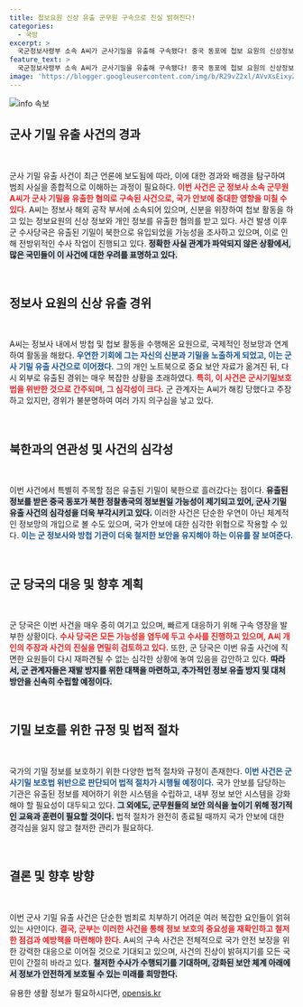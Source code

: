 ```yaml
---
title: 첩보요원 신상 유출 군무원 구속으로 진실 밝혀진다!
categories:
  - 국방
excerpt: >
  국군정보사령부 소속 A씨가 군사기밀을 유출해 구속됐다! 중국 동포에 첩보 요원의 신상정보를 넘긴 혐의가 포착되며 북한과의 연결 가능성도 시사. 군 당국의 철저한 수사가 시작된다. 클릭하고 사건의 전말을 확인해보세요!
feature_text: >
  국군정보사령부 소속 A씨가 군사기밀을 유출해 구속됐다! 중국 동포에 첩보 요원의 신상정보를 넘긴 혐의가 포착되며 북한과의 연결 가능성도 시사. 군 당국의 철저한 수사가 시작된다. 클릭하고 사건의 전말을 확인해보세요!
image: 'https://blogger.googleusercontent.com/img/b/R29vZ2xl/AVvXsEixyZcFfHzMRdzZMjFBmAUKJYCLCGyLL1o632UiGVXcaFdKo_bkvkuCioo0uUKlGfBVcT3P84aROyZIXSBEx3Aw5nCQ3pTgDom1WDC4m8eifvWiAmWEEVb4x6G_l8C0QH225ldMjyaFvpxGEBGNO37VmDTDMHGhJPq73UglMfDca1-0aw/s1600/blogspot.png'
---
```


<p><img src="https://blogger.googleusercontent.com/img/b/R29vZ2xl/AVvXsEixyZcFfHzMRdzZMjFBmAUKJYCLCGyLL1o632UiGVXcaFdKo_bkvkuCioo0uUKlGfBVcT3P84aROyZIXSBEx3Aw5nCQ3pTgDom1WDC4m8eifvWiAmWEEVb4x6G_l8C0QH225ldMjyaFvpxGEBGNO37VmDTDMHGhJPq73UglMfDca1-0aw/s1600/blogspot.png" alt="info 속보" /></p>

<h2 data-ke-size="size26">군사 기밀 유출 사건의 경과</h2>

<p data-ke-size="size16">&nbsp;</p> 

<p>군사 기밀 유출 사건이 최근 언론에 보도됨에 따라, 이에 대한 경과와 배경을 탐구하여 범죄 사실을 종합적으로 이해하는 과정이 필요하다. <b><span style="color: #ee2323;">이번 사건은 군 정보사 소속 군무원 A씨가 군사 기밀을 유출한 혐의로 구속된 사건으로, 국가 안보에 중대한 영향을 미칠 수 있다.</span></b> A씨는 정보사 해외 공작 부서에 소속되어 있으며, 신분을 위장하여 첩보 활동을 하고 있는 정보요원의 신상 정보와 개인 정보를 유출한 혐의를 받고 있다. 사건 발생 이후 군 수사당국은 유출된 기밀이 북한으로 유입되었을 가능성을 조사하고 있으며, 이로 인해 전방위적인 수사 작업이 진행되고 있다. <b><span style="background-color: #21538527;">정확한 사실 관계가 파악되지 않은 상황에서, 많은 국민들이 이 사건에 대한 우려를 표명하고 있다.</span></b></p>

<p data-ke-size="size16">&nbsp;</p> 

<h2 data-ke-size="size26">정보사 요원의 신상 유출 경위</h2>

<p data-ke-size="size16">&nbsp;</p> 

<p>A씨는 정보사 내에서 방첩 및 첩보 활동을 수행해온 요원으로, 국제적인 정보망과 연계하여 활동을 해왔다. <b><span style="color: #1a5490;">우연한 기회에 그는 자신의 신분과 기밀을 노출하게 되었고, 이는 군사 기밀 유출 사건으로 이어졌다.</span></b> 그의 개인 노트북으로 중요 보안 자료가 옮겨진 뒤, 다시 외부로 유출된 경위는 매우 복잡한 상황을 초래하였다. <b><span style="color: #ee2323;">특히, 이 사건은 군사기밀보호법을 위반한 것으로 간주되며, 그 심각성이 크다.</span></b> 군 관계자는 A씨가 해킹 당했다고 주장하고 있지만, 경위가 불분명하여 여러 가지 의구심을 낳고 있다.</p>

<p data-ke-size="size16">&nbsp;</p>

<h2 data-ke-size="size26">북한과의 연관성 및 사건의 심각성</h2>

<p data-ke-size="size16">&nbsp;</p> 

<p>이번 사건에서 특별히 주목할 점은 유출된 기밀이 북한으로 흘러갔다는 점이다. <b><span style="background-color: #21538527;">유출된 정보를 받은 중국 동포가 북한 정찰총국의 정보원일 가능성이 제기되고 있어, 군사 기밀 유출 사건의 심각성을 더욱 부각시키고 있다.</span></b> 이러한 사건은 단순한 우연이 아닌 체계적인 정보망의 개입으로 볼 수도 있으며, 국가 안보에 대한 심각한 위협으로 작용할 수 있다. <b><span style="color: #1a5490;">이는 군 정보사와 방첩 기관이 더욱 철저한 보안을 유지해야 하는 이유를 잘 보여준다.</span></b></p>

<p data-ke-size="size16">&nbsp;</p>

<h2 data-ke-size="size26">군 당국의 대응 및 향후 계획</h2>

<p data-ke-size="size16">&nbsp;</p> 

<p>군 당국은 이번 사건을 매우 중히 여기고 있으며, 빠르게 대응하기 위해 구속 영장을 발부한 상황이다. <b><span style="color: #ee2323;">수사 당국은 모든 가능성을 염두에 두고 수사를 진행하고 있으며, A씨 개인의 주장과 사건의 진실을 면밀히 검토하고 있다.</span></b> 또한, 군 당국은 이번 유출 사건에 직면한 요원들이 다시 재파견될 수 없는 심각한 상황에 놓여 있음을 감안하고 있다. <b><span style="background-color: #21538527;">따라서, 군 관계자들은 재발 방지를 위한 대책을 마련하고, 추가적인 정보 유출 방지 및 대처 방안을 신속히 수립할 예정이다.</span></b></p>

<p data-ke-size="size16">&nbsp;</p>

<h2 data-ke-size="size26">기밀 보호를 위한 규정 및 법적 절차</h2>

<p data-ke-size="size16">&nbsp;</p> 

<p>국가의 기밀 정보를 보호하기 위한 다양한 법적 절차와 규정이 존재한다. <b><span style="color: #1a5490;">이번 사건은 군사기밀 보호법 위반으로 판단되어 법적 절차가 시행될 예정이다.</span></b> 국가 안보를 담당하는 기관은 유출된 정보를 제어하기 위한 시스템을 수립하고, 내부 정보 보안 시스템을 강화해야 할 필요성이 대두되고 있다. <b><span style="background-color: #21538527;">그 외에도, 군무원들의 보안 의식을 높이기 위해 정기적인 교육과 훈련이 필요할 것이다.</span></b> 법적 절차가 완전히 종료될 때까지 국가 안보에 대한 경각심을 잃지 않고 철저한 관리가 필요하다.</p>

<p data-ke-size="size16">&nbsp;</p>

<h2 data-ke-size="size26">결론 및 향후 방향</h2>

<p data-ke-size="size16">&nbsp;</p> 

<p>이번 군사 기밀 유출 사건은 단순한 범죄로 치부하기 어려운 여러 복잡한 요인들이 얽혀 있는 사안이다. <b><span style="color: #ee2323;">결국, 군부는 이러한 사건을 통해 정보 보호의 중요성을 재확인하고 철저한 점검과 예방책을 마련해야 한다.</span></b> A씨의 구속 사건은 전체적으로 국가 안전 보장을 위한 강력한 대응으로 이어질 것으로 기대되고 있으며, 사건의 진상이 밝혀지기를 모든 국민이 간절히 바라고 있다. <b><span style="background-color: #21538527;">철저한 수사가 수행되기를 기대하며, 강화된 보안 체계 아래에서 정보가 안전하게 보호될 수 있는 미래를 희망한다.</span></b></p>
유용한 생활 정보가 필요하시다면, <a href="https://opensis.kr" rel="dofollow">opensis.kr</a>


